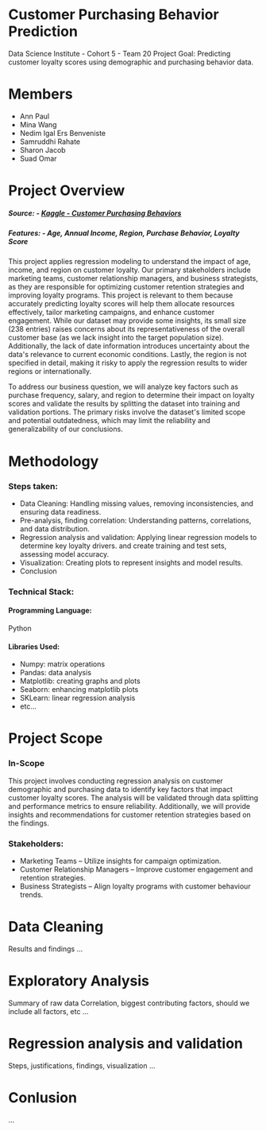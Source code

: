 # Customer Purchasing Behavior Prediction
Data Science Institute - Cohort 5 - Team 20 Project
Goal: Predicting customer loyalty scores using demographic and purchasing behavior data. 

# Members
* Ann Paul
* Mina Wang
* Nedim Igal Ers Benveniste
* Samruddhi Rahate
* Sharon Jacob
* Suad Omar

# Project Overview
##### Source: - [Kaggle - Customer Purchasing Behaviors](https://www.kaggle.com/datasets/hanaksoy/customer-purchasing-behaviors)
##### Features: - Age, Annual Income, Region, Purchase Behavior, Loyalty Score
  
This project applies regression modeling to understand the impact of age, income, and region on customer loyalty. Our primary stakeholders include marketing teams, customer relationship managers, and business strategists, as they are responsible for optimizing customer retention strategies and improving loyalty programs. This project is relevant to them because accurately predicting loyalty scores will help them allocate resources effectively, tailor marketing campaigns, and enhance customer engagement. While our dataset may provide some insights, its small size (238 entries) raises concerns about its representativeness of the overall customer base (as we lack insight into the target population size). Additionally, the lack of date information introduces uncertainty about the data's relevance to current economic conditions. Lastly, the region is not specified in detail, making it risky to apply the regression results to wider regions or internationally.

To address our business question, we will analyze key factors such as purchase frequency, salary, and region to determine their impact on loyalty scores and validate the results by splitting the dataset into training and validation portions. The primary risks involve the dataset's limited scope and potential outdatedness, which may limit the reliability and generalizability of our conclusions.



# Methodology
### Steps taken:
- Data Cleaning: Handling missing values, removing inconsistencies, and ensuring data readiness.
- Pre-analysis, finding correlation: Understanding patterns, correlations, and data distribution.
- Regression analysis and validation: Applying linear regression models to determine key loyalty drivers. and create training and test sets, assessing model accuracy.
- Visualization: Creating plots to represent insights and model results.
- Conclusion

### Technical Stack:

#### Programming Language:
Python
#### Libraries Used:
- Numpy: matrix operations
- Pandas: data analysis
- Matplotlib: creating graphs and plots
- Seaborn: enhancing matplotlib plots
- SKLearn: linear regression analysis
- etc...

# Project Scope
### In-Scope
This project involves conducting regression analysis on customer demographic and purchasing data to identify key factors that impact customer loyalty scores. The analysis will be validated through data splitting and performance metrics to ensure reliability. Additionally, we will provide insights and recommendations for customer retention strategies based on the findings.

### Stakeholders:
- Marketing Teams – Utilize insights for campaign optimization.
- Customer Relationship Managers – Improve customer engagement and retention strategies.
- Business Strategists – Align loyalty programs with customer behaviour trends.

# Data Cleaning
Results and findings
...

# Exploratory Analysis 
Summary of raw data
Correlation, biggest contributing factors, should we include all factors, etc
...

# Regression analysis and validation
Steps, justifications, findings, visualization
...

# Conlusion
...
